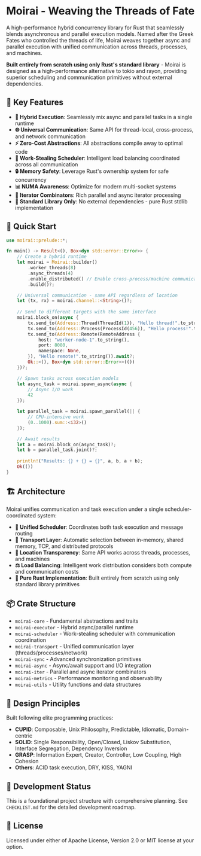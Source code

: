 # Moirai - Weaving the Threads of Fate

A high-performance hybrid concurrency library for Rust that seamlessly blends asynchronous and parallel execution models. Named after the Greek Fates who controlled the threads of life, Moirai weaves together async and parallel execution with unified communication across threads, processes, and machines.

**Built entirely from scratch using only Rust's standard library** - Moirai is designed as a high-performance alternative to tokio and rayon, providing superior scheduling and communication primitives without external dependencies.

## 🌟 Key Features

- **🔀 Hybrid Execution**: Seamlessly mix async and parallel tasks in a single runtime
- **🌐 Universal Communication**: Same API for thread-local, cross-process, and network communication  
- **⚡ Zero-Cost Abstractions**: All abstractions compile away to optimal code
- **🎯 Work-Stealing Scheduler**: Intelligent load balancing coordinated across all communication
- **🔒 Memory Safety**: Leverage Rust's ownership system for safe concurrency
- **📊 NUMA Awareness**: Optimize for modern multi-socket systems
- **🔄 Iterator Combinators**: Rich parallel and async iterator processing
- **🚀 Standard Library Only**: No external dependencies - pure Rust stdlib implementation

## 🚀 Quick Start

```rust
use moirai::prelude::*;

fn main() -> Result<(), Box<dyn std::error::Error>> {
    // Create a hybrid runtime
    let moirai = Moirai::builder()
        .worker_threads(8)
        .async_threads(4)
        .enable_distributed() // Enable cross-process/machine communication
        .build()?;

    // Universal communication - same API regardless of location
    let (tx, rx) = moirai.channel::<String>()?;
    
    // Send to different targets with the same interface
    moirai.block_on(async {
        tx.send_to(Address::Thread(ThreadId(1)), "Hello thread!".to_string()).await?;
        tx.send_to(Address::Process(ProcessId(456)), "Hello process!".to_string()).await?;
        tx.send_to(Address::Remote(RemoteAddress {
            host: "worker-node-1".to_string(),
            port: 8080,
            namespace: None,
        }), "Hello remote!".to_string()).await?;
        Ok::<(), Box<dyn std::error::Error>>(())
    })?;

    // Spawn tasks across execution models
    let async_task = moirai.spawn_async(async {
        // Async I/O work
        42
    });

    let parallel_task = moirai.spawn_parallel(|| {
        // CPU-intensive work
        (0..1000).sum::<i32>()
    });

    // Await results
    let a = moirai.block_on(async_task)?;
    let b = parallel_task.join()?;
    
    println!("Results: {} + {} = {}", a, b, a + b);
    Ok(())
}
```

## 🏗️ Architecture

Moirai unifies communication and task execution under a single scheduler-coordinated system:

- **🧠 Unified Scheduler**: Coordinates both task execution and message routing
- **🚀 Transport Layer**: Automatic selection between in-memory, shared memory, TCP, and distributed protocols
- **🎯 Location Transparency**: Same API works across threads, processes, and machines
- **⚖️ Load Balancing**: Intelligent work distribution considers both compute and communication costs
- **🔧 Pure Rust Implementation**: Built entirely from scratch using only standard library primitives

## 📦 Crate Structure

- `moirai-core` - Fundamental abstractions and traits
- `moirai-executor` - Hybrid async/parallel runtime
- `moirai-scheduler` - Work-stealing scheduler with communication coordination
- `moirai-transport` - Unified communication layer (threads/processes/network)
- `moirai-sync` - Advanced synchronization primitives
- `moirai-async` - Async/await support and I/O integration
- `moirai-iter` - Parallel and async iterator combinators
- `moirai-metrics` - Performance monitoring and observability
- `moirai-utils` - Utility functions and data structures

## 🎯 Design Principles

Built following elite programming practices:
- **CUPID**: Composable, Unix Philosophy, Predictable, Idiomatic, Domain-centric
- **SOLID**: Single Responsibility, Open/Closed, Liskov Substitution, Interface Segregation, Dependency Inversion  
- **GRASP**: Information Expert, Creator, Controller, Low Coupling, High Cohesion
- **Others**: ACID task execution, DRY, KISS, YAGNI

## 🚧 Development Status

This is a foundational project structure with comprehensive planning. See `CHECKLIST.md` for the detailed development roadmap.

## 📄 License

Licensed under either of Apache License, Version 2.0 or MIT license at your option.